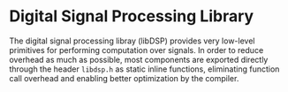 Digital Signal Processing Library
=================================

The digital signal processing libray (libDSP) provides very low-level
primitives for performing computation over signals. In order to reduce
overhead as much as possible, most components are exported directly through
the header `libdsp.h` as static inline functions, eliminating function call
overhead and enabling better optimization by the compiler.
